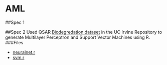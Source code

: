 # AML

##Spec 1

##Spec 2
Used QSAR [Biodegredation dataset](http://archive.ics.uci.edu/ml/datasets/QSAR+biodegradation) in the UC Irvine Repository to generate Multilayer Perceptron and Support Vector Machines using R.
###Files
* [neuralnet.r](https://github.com/ncsu-yoco/AdancedMachineLearning/blob/master/neuralnet.r)
* [svm.r](https://github.com/ncsu-yoco/AdancedMachineLearning/blob/master/svm.r)
